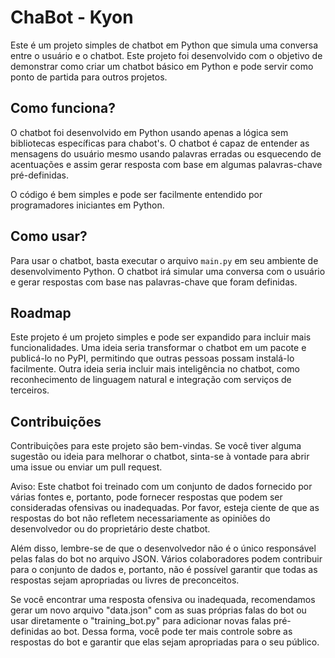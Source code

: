 # ChaBot - Kyon

Este é um projeto simples de chatbot em Python que simula uma conversa entre o usuário e o chatbot. Este projeto foi desenvolvido com o objetivo de demonstrar como criar um chatbot básico em Python e pode servir como ponto de partida para outros projetos.

## Como funciona?

O chatbot foi desenvolvido em Python usando apenas a lógica sem bibliotecas específicas para chabot's. O chatbot é capaz de entender as mensagens do usuário mesmo usando palavras erradas ou esquecendo de acentuações e assim gerar resposta com base em algumas palavras-chave pré-definidas.

O código é bem simples e pode ser facilmente entendido por programadores iniciantes em Python.

## Como usar?

Para usar o chatbot, basta executar o arquivo `main.py` em seu ambiente de desenvolvimento Python. O chatbot irá simular uma conversa com o usuário e gerar respostas com base nas palavras-chave que foram definidas.

## Roadmap

Este projeto é um projeto simples e pode ser expandido para incluir mais funcionalidades. Uma ideia seria transformar o chatbot em um pacote e publicá-lo no PyPI, permitindo que outras pessoas possam instalá-lo facilmente. Outra ideia seria incluir mais inteligência no chatbot, como reconhecimento de linguagem natural e integração com serviços de terceiros.

## Contribuições

Contribuições para este projeto são bem-vindas. Se você tiver alguma sugestão ou ideia para melhorar o chatbot, sinta-se à vontade para abrir uma issue ou enviar um pull request.

Aviso: Este chatbot foi treinado com um conjunto de dados fornecido por várias fontes e, portanto, pode fornecer respostas que podem ser consideradas ofensivas ou inadequadas. Por favor, esteja ciente de que as respostas do bot não refletem necessariamente as opiniões do desenvolvedor ou do proprietário deste chatbot.

Além disso, lembre-se de que o desenvolvedor não é o único responsável pelas falas do bot no arquivo JSON. Vários colaboradores podem contribuir para o conjunto de dados e, portanto, não é possível garantir que todas as respostas sejam apropriadas ou livres de preconceitos.

Se você encontrar uma resposta ofensiva ou inadequada, recomendamos gerar um novo arquivo "data.json" com as suas próprias falas do bot ou usar diretamente o "training_bot.py" para adicionar novas falas pré-definidas ao bot. Dessa forma, você pode ter mais controle sobre as respostas do bot e garantir que elas sejam apropriadas para o seu público.
